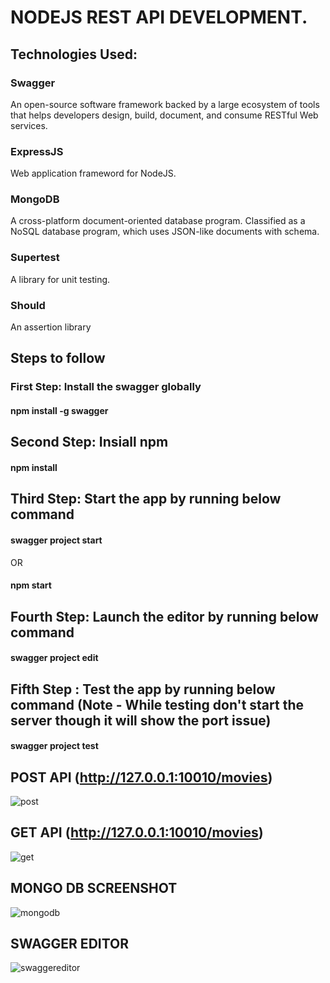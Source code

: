 # NODEJS REST API DEVELOPMENT.

## Technologies Used:
### Swagger
An open-source software framework backed by a large ecosystem of tools that helps developers design, build, document, and consume RESTful Web services.

### ExpressJS
Web application frameword for NodeJS.

### MongoDB
A cross-platform document-oriented database program. Classified as a NoSQL database program, which uses JSON-like documents with schema.

### Supertest
A library for unit testing.

### Should
An assertion library

## Steps to follow

### First Step: Install the swagger globally
#### npm install -g swagger

## Second Step: Insiall npm
#### npm install

## Third Step: Start the app by running below command
#### swagger project start
OR
#### npm start

## Fourth Step: Launch the editor by running below command
#### swagger project edit

## Fifth Step : Test the app by running below command (Note - While testing don't start the server though it will show the port issue)
#### swagger project test

## POST API (http://127.0.0.1:10010/movies)

![post](https://user-images.githubusercontent.com/19606332/54028583-84947880-41cb-11e9-8bd6-c1a9607b905c.JPG)

## GET API (http://127.0.0.1:10010/movies)

![get](https://user-images.githubusercontent.com/19606332/54028702-f10f7780-41cb-11e9-98af-ec401821346e.JPG)

## MONGO DB SCREENSHOT

![mongodb](https://user-images.githubusercontent.com/19606332/54028795-3df34e00-41cc-11e9-9321-66b66ce891bb.JPG)

## SWAGGER EDITOR

![swaggereditor](https://user-images.githubusercontent.com/19606332/54028865-7b57db80-41cc-11e9-80aa-1a89a88b7922.JPG)
